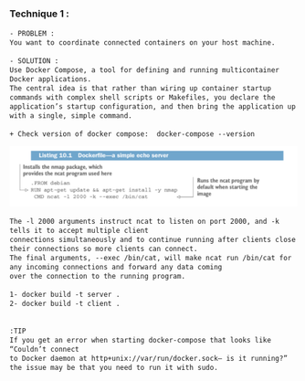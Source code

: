 ### Technique 1 :

    - PROBLEM :
    You want to coordinate connected containers on your host machine.

    - SOLUTION :
    Use Docker Compose, a tool for defining and running multicontainer Docker applications.
    The central idea is that rather than wiring up container startup commands with complex shell scripts or Makefiles, you declare the application’s startup configuration, and then bring the application up with a single, simple command.

    + Check version of docker compose:  docker-compose --version

![simple-server](simple-echo-server.png)

    The -l 2000 arguments instruct ncat to listen on port 2000, and -k tells it to accept multiple client
    connections simultaneously and to continue running after clients close their connections so more clients can connect.
    The final arguments, --exec /bin/cat, will make ncat run /bin/cat for any incoming connections and forward any data coming
    over the connection to the running program.

    1- docker build -t server .
    2- docker build -t client .


    :TIP
    If you get an error when starting docker-compose that looks like “Couldn’t connect
    to Docker daemon at http+unix://var/run/docker.sock— is it running?”
    the issue may be that you need to run it with sudo.
